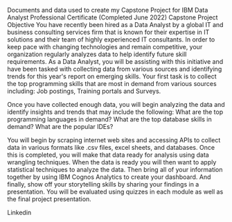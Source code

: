 Documents and data used to create my Capstone Project for IBM Data Analyst Professional Certificate (Completed June 2022)
Capstone Project Objective
You have recently been hired as a Data Analyst by a global IT and business consulting services firm that is known for their expertise in IT solutions and their team of highly experienced IT consultants. In order to keep pace with changing technologies and remain competitive, your organization regularly analyzes data to help identify future skill requirements. As a Data Analyst, you will be assisting with this initiative and have been tasked with collecting data from various sources and identifying trends for this year's report on emerging skills. Your first task is to collect the top programming skills that are most in demand from various sources including: Job postings, Training portals and Surveys.

Once you have collected enough data, you will begin analyzing the data and identify insights and trends that may include the following: What are the top programming languages in demand? What are the top database skills in demand? What are the popular IDEs?

You will begin by scraping internet web sites and accessing APIs to collect data in various formats like .csv files, excel sheets, and databases. Once this is completed, you will make that data ready for analysis using data wrangling techniques. When the data is ready you will then want to apply statistical techniques to analyze the data. Then bring all of your information together by using IBM Cognos Analytics to create your dashboard. And finally, show off your storytelling skills by sharing your findings in a presentation. You will be evaluated using quizzes in each module as well as the final project presentation.

Linkedin
